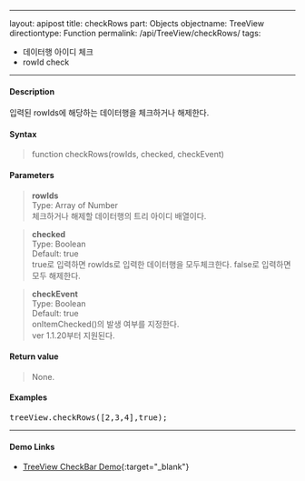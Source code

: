  ---
layout: apipost
title: checkRows
part: Objects
objectname: TreeView
directiontype: Function
permalink: /api/TreeView/checkRows/
tags:
 - 데이터행 아이디 체크
 - rowId check
---


#### Description

 입력된 rowIds에 해당하는 데이터행을 체크하거나 해제한다.

#### Syntax

> function checkRows(rowIds, checked, checkEvent)  

#### Parameters

> **rowIds**  
> Type: Array of Number  
> 체크하거나 해제할 데이터행의 트리 아이디 배열이다.  

> **checked**  
> Type: Boolean  
> Default: true  
> true로 입력하면 rowIds로 입력한 데이터행을 모두체크한다. false로 입력하면 모두 해제한다.  

> **checkEvent**  
> Type: Boolean  
> Default: true  
> onItemChecked()의 발생 여부를 지정한다.  
> ver 1.1.20부터 지원된다.   

#### Return value

> None.

#### Examples 

<pre class="prettyprint">
treeView.checkRows([2,3,4],true);
</pre>

---

#### Demo Links

* [TreeView CheckBar Demo](http://demo.realgrid.net/Demo/TreeCheckBar){:target="_blank"}    

